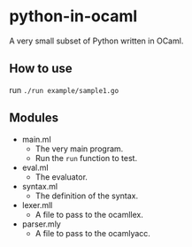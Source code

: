 # python-in-ocaml

A very small subset of Python written in OCaml.

## How to use

run `./run example/sample1.go`


## Modules

- main.ml
  - The very main program.
  - Run the `run` function to test.
- eval.ml
  - The evaluator.
- syntax.ml
  - The definition of the syntax.
- lexer.mll
  - A file to pass to the ocamllex.
- parser.mly
  - A file to pass to the ocamlyacc.
